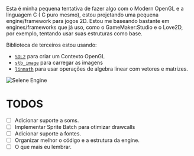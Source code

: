 Esta é minha pequena tentativa de fazer algo com o Modern OpenGL e a linguagem C ( C puro mesmo), estou projetando uma pequena engine/framework para jogos 2D. Estou me baseando bastante em engines/frameworks que já uso, como o GameMaker:Studio e o Love2D, por exemplo, tentando usar suas estruturas como base.

Biblioteca de terceiros estou usando:
- [`SDL2`](https://www.libsdl.org/) para criar um Contexto OpenGL
- [`stb_image`](https://github.com/nothings/stb) para carregar as imagens
- [`linmath`](https://github.com/datenwolf/linmath.h) para usar operações de algebra linear com vetores e matrizes.

![Selene Engine](https://raw.githubusercontent.com/canoi12/canoi12.github.io/master/ImagensSite/selene_engine.png)

# TODOS
- [ ] Adicionar suporte a soms.
- [ ] Implementar Sprite Batch para otimizar drawcalls
- [ ] Adicionar suporte a fontes.
- [ ] Organizar melhor o código e a estrutura da engine.
- [ ] O que mais eu lembrar.